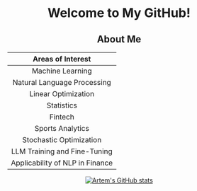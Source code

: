<div align="center">

# Welcome to My GitHub!

## About Me

| Areas of Interest          |
|----------------------------|
| <div align = "center"> Machine Learning </div>          |
| <div align = "center"> Natural Language Processing </div> |
| <div align = "center"> Linear Optimization  </div>        |
| <div align = "center"> Statistics       </div>           |
| <div align = "center"> Fintech      </div>               |
| <div align = "center"> Sports Analytics    </div>        |
| <div align = "center"> Stochastic Optimization </div>   |
| <div align = "center"> LLM Training and Fine-Tuning </div> |
| <div align = "center"> Applicability of NLP in Finance  </div> | 



[![Artem's GitHub stats](https://github-readme-stats.vercel.app/api/top-langs?username=afrenkai&hide=&theme=algolia&show_icons=true)](https://github.com/afrenkai)

</div>
